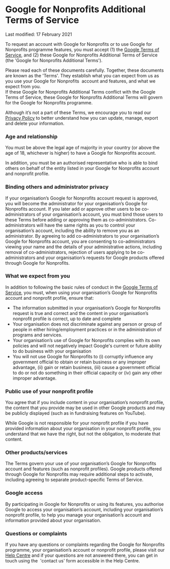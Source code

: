 Google for Nonprofits Additional Terms of Service
=================================================

Last modified: 17 February 2021

To request an account with Google for Nonprofits or to use Google for Nonprofits programme features, you must accept (1) the [Google Terms of Service](https://policies.google.com/terms?), and (2) these Google for Nonprofits Additional Terms of Service (the 'Google for Nonprofits Additional Terms'). 

Please read each of these documents carefully. Together, these documents are known as the 'Terms'. They establish what you can expect from us as you use your Google for Nonprofits  account and features, and what we expect from you.  
If these Google for Nonprofits Additional Terms conflict with the Google Terms of Service, these Google for Nonprofits Additional Terms will govern for the Google for Nonprofits programme. 

Although it’s not a part of these Terms, we encourage you to read our [Privacy Policy](https://policies.google.com/privacy?) to better understand how you can update, manage, export and delete your information.

### Age and relationship

You must be above the legal age of majority in your country (or above the age of 18, whichever is higher) to have a Google for Nonprofits account.

In addition, you must be an authorised representative who is able to bind others on behalf of the entity listed in your Google for Nonprofits account and nonprofit profile.

### Binding others and administrator privacy

If your organisation’s Google for Nonprofits account request is approved, you will become the administrator for your organisation’s Google for Nonprofits account. If you later add or approve other users to be co-administrators of your organisation’s account, you must bind those users to these Terms before adding or approving them as co-administrators. Co-administrators will have the same rights as you to control your organisation’s account, including the ability to remove you as an administrator. By agreeing to add co-administrators to your organisation’s Google for Nonprofits account, you are consenting to co-administrators viewing your name and the details of your administrative actions, including removal of co-administrators, rejection of users applying to be co-administrators and your organisation’s requests for Google products offered through Google for Nonprofits.

### What we expect from you

In addition to following the basic rules of conduct in the [Google Terms of Service](https://policies.google.com/terms), you must, when using your organisation’s Google for Nonprofits account and nonprofit profile, ensure that:

* The information submitted in your organisation’s Google for Nonprofits request is true and correct and the content in your organisation’s nonprofit profile is correct, up to date and complete
* Your organisation does not discriminate against any person or group of people in either hiring/employment practices or in the administration of programs and services.
* Your organisation’s use of Google for Nonprofits complies with its own policies and will not negatively impact Google's current or future ability to do business with your organisation
* You will not use Google for Nonprofits to (i) corruptly influence any government official to obtain or retain business or any improper advantage, (ii) gain or retain business, (iii) cause a government official to do or not do something in their official capacity or (iv) gain any other improper advantage. 

### Public use of your nonprofit profile

You agree that if you include content in your organisation’s nonprofit profile, the content that you provide may be used in other Google products and may be publicly displayed (such as in fundraising features on YouTube). 

While Google is not responsible for your nonprofit profile if you have provided information about your organisation in your nonprofit profile, you understand that we have the right, but not the obligation, to moderate that content. 

### Other products/services

The Terms govern your use of your organisation’s Google for Nonprofits account and features (such as nonprofit profiles). Google products offered through Google for Nonprofits may require additional steps to activate, including agreeing to separate product-specific Terms of Service. 

### Google access

By participating in Google for Nonprofits or using its features, you authorise Google to access your organisation’s account, including your organisation’s nonprofit profile, to help you manage your organisation’s account and information provided about your organisation.

### Questions or complaints

If you have any questions or complaints regarding the Google for Nonprofits programme, your organisation’s account or nonprofit profile, please visit our [Help Centre](https://support.google.com/nonprofits/?hl=en#topic=3247288) and if your questions are not answered there, you can get in touch using the  'contact us' form accessible in the Help Centre.